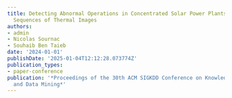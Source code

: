 ```yaml
---
title: Detecting Abnormal Operations in Concentrated Solar Power Plants from Irregular
  Sequences of Thermal Images
authors:
- admin
- Nicolas Sournac
- Souhaib Ben Taieb
date: '2024-01-01'
publishDate: '2025-01-04T12:12:28.073774Z'
publication_types:
- paper-conference
publication: '*Proceedings of the 30th ACM SIGKDD Conference on Knowledge Discovery
  and Data Mining*'
---
```

